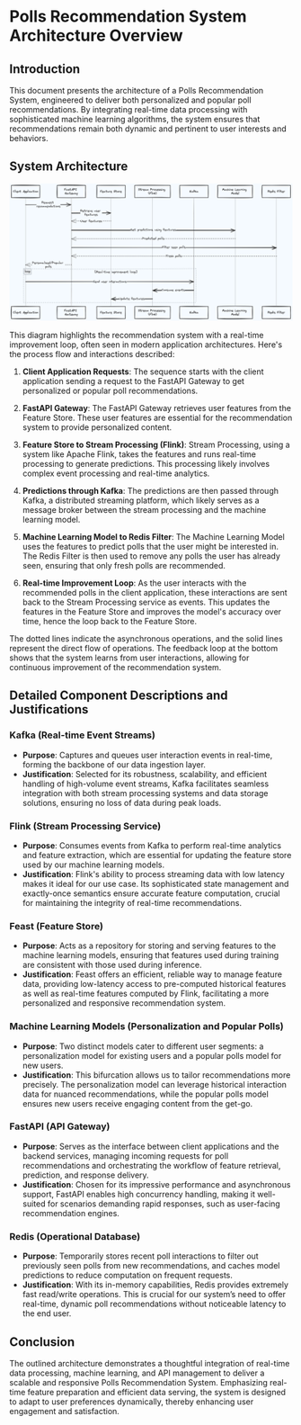 # Polls Recommendation System Architecture Overview

## Introduction

This document presents the architecture of a Polls Recommendation System, engineered to deliver both personalized and popular poll recommendations. By integrating real-time data processing with sophisticated machine learning algorithms, the system ensures that recommendations remain both dynamic and pertinent to user interests and behaviors.

## System Architecture

![Diagram](/images/diagram.png)

This diagram highlights the recommendation system with a real-time improvement loop, often seen in modern application architectures. Here's the process flow and interactions described:

1. **Client Application Requests**: The sequence starts with the client application sending a request to the FastAPI Gateway to get personalized or popular poll recommendations.

2. **FastAPI Gateway**: The FastAPI Gateway retrieves user features from the Feature Store. These user features are essential for the recommendation system to provide personalized content.

3. **Feature Store to Stream Processing (Flink)**: Stream Processing, using a system like Apache Flink, takes the features and runs real-time processing to generate predictions. This processing likely involves complex event processing and real-time analytics.

4. **Predictions through Kafka**: The predictions are then passed through Kafka, a distributed streaming platform, which likely serves as a message broker between the stream processing and the machine learning model.

5. **Machine Learning Model to Redis Filter**: The Machine Learning Model uses the features to predict polls that the user might be interested in. The Redis Filter is then used to remove any polls the user has already seen, ensuring that only fresh polls are recommended.

6. **Real-time Improvement Loop**: As the user interacts with the recommended polls in the client application, these interactions are sent back to the Stream Processing service as events. This updates the features in the Feature Store and improves the model's accuracy over time, hence the loop back to the Feature Store.

The dotted lines indicate the asynchronous operations, and the solid lines represent the direct flow of operations. The feedback loop at the bottom shows that the system learns from user interactions, allowing for continuous improvement of the recommendation system.

## Detailed Component Descriptions and Justifications

### Kafka (Real-time Event Streams)

- **Purpose**: Captures and queues user interaction events in real-time, forming the backbone of our data ingestion layer.
- **Justification**: Selected for its robustness, scalability, and efficient handling of high-volume event streams, Kafka facilitates seamless integration with both stream processing systems and data storage solutions, ensuring no loss of data during peak loads.

### Flink (Stream Processing Service)

- **Purpose**: Consumes events from Kafka to perform real-time analytics and feature extraction, which are essential for updating the feature store used by our machine learning models.
- **Justification**: Flink's ability to process streaming data with low latency makes it ideal for our use case. Its sophisticated state management and exactly-once semantics ensure accurate feature computation, crucial for maintaining the integrity of real-time recommendations.

### Feast (Feature Store)

- **Purpose**: Acts as a repository for storing and serving features to the machine learning models, ensuring that features used during training are consistent with those used during inference.
- **Justification**: Feast offers an efficient, reliable way to manage feature data, providing low-latency access to pre-computed historical features as well as real-time features computed by Flink, facilitating a more personalized and responsive recommendation system.

### Machine Learning Models (Personalization and Popular Polls)

- **Purpose**: Two distinct models cater to different user segments: a personalization model for existing users and a popular polls model for new users.
- **Justification**: This bifurcation allows us to tailor recommendations more precisely. The personalization model can leverage historical interaction data for nuanced recommendations, while the popular polls model ensures new users receive engaging content from the get-go.

### FastAPI (API Gateway)

- **Purpose**: Serves as the interface between client applications and the backend services, managing incoming requests for poll recommendations and orchestrating the workflow of feature retrieval, prediction, and response delivery.
- **Justification**: Chosen for its impressive performance and asynchronous support, FastAPI enables high concurrency handling, making it well-suited for scenarios demanding rapid responses, such as user-facing recommendation engines.

### Redis (Operational Database)

- **Purpose**: Temporarily stores recent poll interactions to filter out previously seen polls from new recommendations, and caches model predictions to reduce computation on frequent requests.
- **Justification**: With its in-memory capabilities, Redis provides extremely fast read/write operations. This is crucial for our system’s need to offer real-time, dynamic poll recommendations without noticeable latency to the end user.

## Conclusion

The outlined architecture demonstrates a thoughtful integration of real-time data processing, machine learning, and API management to deliver a scalable and responsive Polls Recommendation System. Emphasizing real-time feature preparation and efficient data serving, the system is designed to adapt to user preferences dynamically, thereby enhancing user engagement and satisfaction.